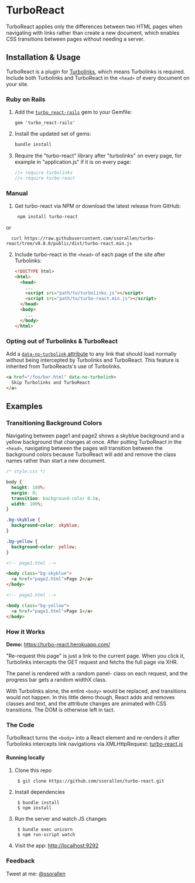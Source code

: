 # TurboReact

TurboReact applies only the differences between two HTML pages when navigating
with links rather than create a new document, which enables CSS transitions
between pages without needing a server.

## Installation & Usage

TurboReact is a plugin for [Turbolinks](https://github.com/rails/turbolinks),
which means Turbolinks is required. Include both Turbolinks and TurboReact in
the `<head>` of every document on your site.

### Ruby on Rails

1. Add the [`turbo_react-rails`](https://github.com/ssorallen/turbo_react-rails)
   gem to your Gemfile:

    ```
    gem 'turbo_react-rails'
    ```

2. Install the updated set of gems:

    ```bash
    bundle install
    ```

3. Require the "turbo-react" library after "turbolinks" on every page, for
   example in "application.js" if it is on every page:

    ```js
    //= require turbolinks
    //= require turbo-react
    ```

### Manual

1. Get turbo-react via NPM or download the latest release from GitHub:

        npm install turbo-react

  or

      curl https://raw.githubusercontent.com/ssorallen/turbo-react/tree/v0.8.0/public/dist/turbo-react.min.js

2. Include turbo-react in the `<head>` of each page of the site after
   Turbolinks:

    ```html
    <!DOCTYPE html>
    <html>
      <head>
        ...
        <script src="path/to/turbolinks.js"></script>
        <script src="path/to/turbo-react.min.js"></script>
      </head>
      <body>
        ...
      </body>
    </html>
    ```

### Opting out of Turbolinks & TurboReact

Add a
[`data-no-turbolink` attribute](https://github.com/rails/turbolinks#opting-out-of-turbolinks)
to any link that should load normally without being intercepted by Turbolinks
and TurboReact. This feature is inherited from TurboReacts's use of Turbolinks.

```html
<a href="/foo/bar.html" data-no-turbolink>
  Skip Turbolinks and TurboReact
</a>
```

## Examples

### Transitioning Background Colors

Navigating between page1 and page2 shows a skyblue background and a yellow
background that changes at once. After putting TurboReact in the `<head>`,
navigating between the pages will transition between the background colors
because TurboReact will add and remove the class names rather than start a new
document.

```css
/* style.css */

body {
  height: 100%;
  margin: 0;
  transition: background-color 0.5s;
  width: 100%;
}

.bg-skyblue {
  background-color: skyblue;
}

.bg-yellow {
  background-color: yellow;
}
```

```html
<!-- page1.html -->

<body class="bg-skyblue">
  <a href="page2.html">Page 2</a>
</body>
```

```html
<!-- page2.html -->

<body class="bg-yellow">
  <a href="page1.html">Page 1</a>
</body>
```

### How it Works

**Demo:** https://turbo-react.herokuapp.com/

"Re-request this page" is just a link to the current page. When you click it,
Turbolinks intercepts the GET request and fetchs the full page via XHR.

The panel is rendered with a random panel- class on each request,
and the progress bar gets a random widthX class.

With Turbolinks alone, the entire `<body>` would be replaced, and transitions
would not happen. In this little demo though, React adds and removes
classes and text, and the attribute changes are animated with CSS transitions.
The DOM is otherwise left in tact.

### The Code

TurboReact turns the `<body>` into a React element and re-renders it after
Turbolinks intercepts link navigations via XMLHttpRequest:
[turbo-react.js](https://github.com/ssorallen/turbo-react/blob/master/src/turbo-react.js)

#### Running locally

1. Clone this repo

        $ git clone https://github.com/ssorallen/turbo-react.git

2. Install dependencies

        $ bundle install
        $ npm install

3. Run the server and watch JS changes

        $ bundle exec unicorn
        $ npm run-script watch

4. Visit the app: [http://localhost:9292](http://localhost:9292)

### Feedback

Tweet at me: [@ssorallen](https://twitter.com/ssorallen?rel=author)
